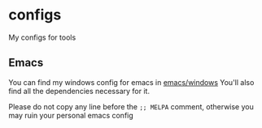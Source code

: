 # configs
My configs for tools


## Emacs

You can find my windows config for emacs in [emacs/windows](./emacs/windows)
You'll also find all the dependencies necessary for it.

Please do not copy any line before the `;; MELPA` comment, otherwise you may ruin your personal emacs config
